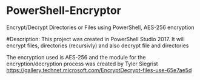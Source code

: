 # PowerShell-Encryptor
Encrypt/Decrypt Directories or Files using PowerShell, AES-256 encryption

#Description: This project was created in PowerShell Studio 2017. It will encrypt files, directories (recursivly) and also decrypt file and directories

The encryption used is AES-256 and the module for the encryption/decryption process was created by Tyler Siegrist
https://gallery.technet.microsoft.com/EncryptDecrypt-files-use-65e7ae5d


